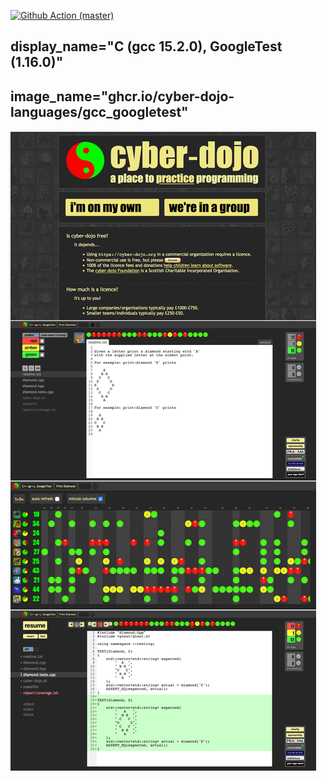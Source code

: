 [![Github Action (master)](https://github.com/cyber-dojo-languages/gcc-googletest/actions/workflows/main.yml/badge.svg)](https://github.com/cyber-dojo-languages/gcc-googletest/actions)

## display_name="C (gcc 15.2.0), GoogleTest (1.16.0)"
## image_name="ghcr.io/cyber-dojo-languages/gcc_googletest"

![cyber-dojo.org home page](https://github.com/cyber-dojo/cyber-dojo/blob/master/shared/home_page_snapshot.png)